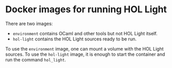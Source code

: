 # Docker images for running HOL Light

There are two images:
- `environment` contains OCaml and other tools but not HOL Light itself.
- `hol-light` contains the HOL Light sources ready to be run.

To use the `environment` image, one can mount a volume with the
HOL Light sources.
To use the `hol-light` image, it is enough to start the container
and run the command `hol_light`.